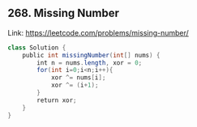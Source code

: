 ## 268. Missing Number
Link: https://leetcode.com/problems/missing-number/

```java
class Solution {
    public int missingNumber(int[] nums) {
        int n = nums.length, xor = 0;
        for(int i=0;i<n;i++){
            xor ^= nums[i];
            xor ^= (i+1);
        }
        return xor;
    }
}
```
